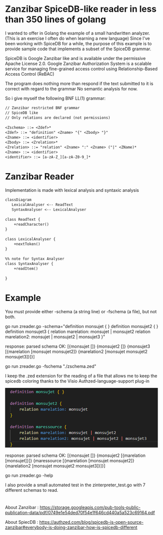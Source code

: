 # Zanzibar SpiceDB-like reader in less than 350 lines of golang

I wanted to offer in Golang the example of a small handwritten analyzer.
(This is an exercise I often do when learning a new language)
Since I've been working with SpiceDB for a while, the purpose of this example is to provide sample code that implements a subset of the SpiceDB grammar.

SpiceDB is Google Zanzibar like and is available under the permissive Apache License 2.0. 
Google Zanzibar Authorization System is a scalable service for managing fine-grained access control using Relationship-Based Access Control (ReBAC)

The program does nothing more than respond if the text submitted to it is correct with regard to the grammar
No semantic analysis for now.


So i give myself the following BNF LL(1) grammar:


```
// Zanzibar restricted BNF grammar
// SpiceDB like
// Only relations are declared (not permissions)

<Zschema> ::= <Zdef>*
<Zdef> ::= "definition" <Zname> "{" <Zbody> "}"
<Zname> ::= <identifier>
<Zbody> ::= <Zrelation>*
<Zrelation> ::= "relation" <Zname> ":" <Zname> ("|" <ZName)*
<Zname> ::= <identifier>
<identifier> ::= [a-zA-Z_][a-zA-Z0-9_]*

```

# Zanzibar Reader

Implementation is made with lexical analysis and syntaxic analysis

```mermaid
classDiagram
   LexicalAnalyser <-- ReadText
   SyntaxAnalyser <-- LexicalAnalyser
   
class ReadText {
    +readCharacter()
}

class LexicalAnalyser {
    +nextToken()
}

%% note for Syntax Analyser
class SyntaxAnalyser {
    +readItem()
    
}

```

# Example

You must provide either -schema (a string line) or -fschema (a file), but not both.

go run zreader.go -schema="definition monsujet { } definition monsujet2 { } definition monsujet3 { relation marelation: monsujet | monsujet2  relation marelation2: monsujet | monsujet2 | monsujet3  }"

response: parsed schema OK: [{monsujet []} {monsujet2 []} {monsujet3 [{marelation [monsujet monsujet2]} {marelation2 [monsujet monsujet2 monsujet3]}]}]

go run  zreader.go -fschema "./zschema.zed"

I keep the .zed extension for the reading of a file that allows me to keep the spicedb coloring thanks to the Visio Authzed-language-support plug-in

![example](images\zschema.png)


response: parsed schema OK: [{monsujet []} {monsujet2 [{marelation [monsujet]}]} {maressource [{marelation [monsujet monsujet2]} {marelation2 [monsujet monsujet2 monsujet3]}]}]

go run zreader.go -help

I also provide a small automated test in the zinterpreter_test.go with 7 different schemas to read.

# 

About Zanzibar : https://storage.googleapis.com/pub-tools-public-publication-data/pdf/0749e1e54ded70f54e1f646cd440a5a523c69164.pdf

About SpiecDB : https://authzed.com/blog/spicedb-is-open-source-zanzibar#everybody-is-doing-zanzibar-how-is-spicedb-different
